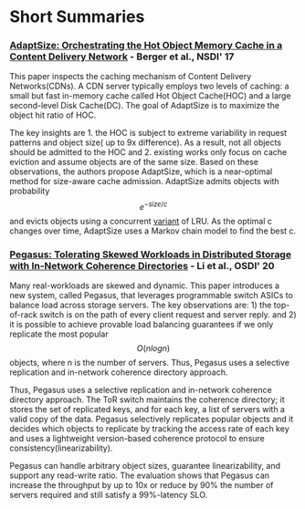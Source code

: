 # Short Summaries

### [AdaptSize: Orchestrating the Hot Object Memory Cache in a Content Delivery Network](https://www.cs.cmu.edu/~harchol/Papers/NSDI17.pdf) - Berger et al., NSDI' 17

This paper inspects the caching mechanism of Content Delivery Networks\(CDNs\). A CDN server typically employs two levels of caching: a small but fast in-memory cache called Hot Object Cache\(HOC\) and a large second-level Disk Cache\(DC\). The goal of AdaptSize is to maximize the object hit ratio of HOC. 

The key insights are 1. the HOC is subject to extreme variability in request patterns and object size\( up to 9x difference\). As a result, not all objects should be admitted to the HOC and 2. existing works only focus on cache eviction and assume objects are of the same size. Based on these observations, the authors propose AdaptSize, which is a near-optimal method for size-aware cache admission. AdaptSize admits objects with probability $$e^{-size/c}$$ and evicts objects using a concurrent [variant](https://varnish-cache.org/trac/wiki/ArchitectureLRU) of LRU. As the optimal c changes over time, AdaptSize uses a Markov chain model to find the best c.

### [Pegasus: Tolerating Skewed Workloads in Distributed Storage with In-Network Coherence Directories](https://www.usenix.org/conference/osdi20/presentation/li-jialin) - Li et al., OSDI' 20

Many real-workloads are skewed and dynamic. This paper introduces a new system, called Pegasus, that leverages programmable switch ASICs to balance load across storage servers. The key observations are: 1\) the top-of-rack switch is on the path of every client request and server reply. and 2\) it is possible to achieve provable load balancing guarantees if we only replicate the most popular $$O(nlogn)$$ objects, where n is the number of servers. Thus, Pegasus uses a selective replication and in-network coherence directory approach. 

Thus, Pegasus uses a selective replication and in-network coherence directory approach. The ToR switch maintains the coherence directory; it stores the set of replicated keys, and for each key, a list of servers with a valid copy of the data. Pegasus selectively replicates popular objects and it decides which objects to replicate by tracking the access rate of each key and uses a lightweight version-based coherence protocol to ensure consistency\(linearizability\).

Pegasus can handle arbitrary object sizes, guarantee linearizability, and support any read-write ratio. The evaluation shows that Pegasus can increase the throughput by up to 10x or reduce by 90% the number of servers required and still satisfy a 99%-latency SLO.

